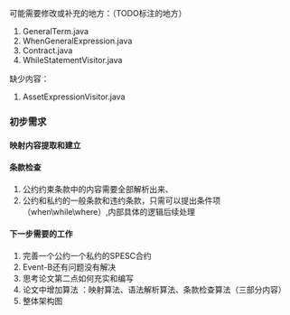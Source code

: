 可能需要修改或补充的地方：（TODO标注的地方）
1. GeneralTerm.java
2. WhenGeneralExpression.java
3. Contract.java
4. WhileStatementVisitor.java

缺少内容：

1. AssetExpressionVisitor.java

### 初步需求

#### 映射内容提取和建立

#### 条款检查

1. 公约约束条款中的内容需要全部解析出来、
2. 公约和私约的一般条款和违约条款，只需可以提出条件项（when\while\where）,内部具体的逻辑后续处理

#### 下一步需要的工作

1. 完善一个公约一个私约的SPESC合约
2. Event-B还有问题没有解决
3. 思考论文第二点如何充实和编写
4. 论文中增加算法 ：映射算法、语法解析算法、条款检查算法（三部分内容）
5. 整体架构图
